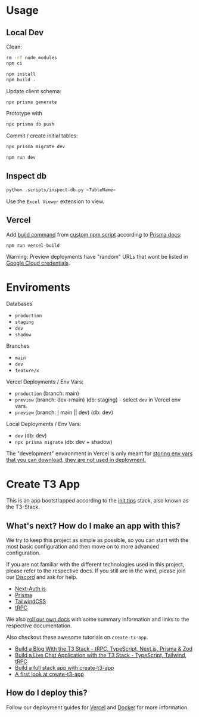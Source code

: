 # Usage

## Local Dev
Clean:
```bash
rm -rf node_modules
npm ci
```
```bash
npm install
npm build .
```
Update client schema:
```bash
npx prisma generate
```
Prototype with
```bash
npx prisma db push
```
Commit / create initial tables:
```bash
npx prisma migrate dev
```
```bash
npm run dev
```

## Inspect db
```bash
python .scripts/inspect-db.py <TableName>
```
Use the `Excel Viewer` extension to view.

## Vercel
Add [build command](https://vercel.com/2blo/before-effects/settings) from [custom npm script](https://github.com/2blo/before-effects/blob/3-document-usage/package.json) according to [Prisma docs](https://www.prisma.io/docs/guides/deployment/deployment-guides/deploying-to-vercel#1-create-and-deploy-the-project-with-the-vercel-deploy-button):
```bash
npm run vercel-build
```
Warning: Preview deployments have "random" URLs that wont be listed in [Google Cloud credentials](https://console.cloud.google.com/apis/credentials/oauthclient/).

# Enviroments
Databases
- `production`
- `staging`
- `dev`
- `shadow`

Branches
- `main`
- `dev`
- `feature/x`

Vercel Deployments / Env Vars:
- `production` (branch: main)
- `preview` (branch: dev->main) (db: staging) - select `dev` in Vercel env vars.
- `preview` (branch: ! main || dev) (db: dev)

Local Deployments / Env Vars:
- `dev` (db: dev)
- `npx prisma migrate` (db: dev + shadow)


The "development" environment in Vercel is only meant for [storing env vars that you can download, they are not used in deployment.](https://vercel.com/docs/concepts/projects/environment-variables#development-environment-variables)

# Create T3 App

This is an app bootstrapped according to the [init.tips](https://init.tips) stack, also known as the T3-Stack.

## What's next? How do I make an app with this?

We try to keep this project as simple as possible, so you can start with the most basic configuration and then move on to more advanced configuration.

If you are not familiar with the different technologies used in this project, please refer to the respective docs. If you still are in the wind, please join our [Discord](https://t3.gg/discord) and ask for help.

- [Next-Auth.js](https://next-auth.js.org)
- [Prisma](https://prisma.io)
- [TailwindCSS](https://tailwindcss.com)
- [tRPC](https://trpc.io)

We also [roll our own docs](https://create.t3.gg) with some summary information and links to the respective documentation.

Also checkout these awesome tutorials on `create-t3-app`.

- [Build a Blog With the T3 Stack - tRPC, TypeScript, Next.js, Prisma & Zod](https://www.youtube.com/watch?v=syEWlxVFUrY)
- [Build a Live Chat Application with the T3 Stack - TypeScript, Tailwind, tRPC](https://www.youtube.com/watch?v=dXRRY37MPuk)
- [Build a full stack app with create-t3-app](https://www.nexxel.dev/blog/ct3a-guestbook)
- [A first look at create-t3-app](https://dev.to/ajcwebdev/a-first-look-at-create-t3-app-1i8f)

## How do I deploy this?

Follow our deployment guides for [Vercel](https://create.t3.gg/en/deployment/vercel) and [Docker](https://create.t3.gg/en/deployment/docker) for more information.
